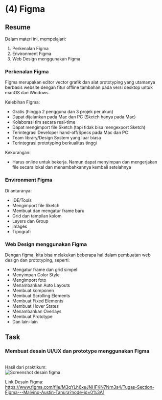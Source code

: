 # **(4) Figma**

## **Resume**

Dalam materi ini, mempelajari:
1. Perkenalan Figma
2. Environment Figma
3. Web Design menggunakan Figma

### **Perkenalan Figma**
Figma merupakan editor vector grafik dan alat prototyping yang utamanya berbasis website dengan fitur offline tambahan pada versi desktop untuk macOS dan Windows

Kelebihan Figma:
- Gratis (hingga 2 pengguna dan 3 projek per akun)
- Dapat dijalankan pada Mac dan PC (Sketch hanya pada Mac)
- Kolaborasi tim secara real-time
- Dapat mengimport file Sketch (tapi tidak bisa mengexport Sketch)
- Terintegrasi Developer hand-off/Specs pada Mac dan PC
- Team library/Design System yang luar biasa
- Terintegrasi prototyping berkualitas tinggi

Kekurangan:
- Harus online untuk bekerja. Namun dapat menyimpan dan mengerjakan file secara lokal dan menambahkannya kembali setelahnya

### **Environment Figma**
Di antaranya:
- IDE/Tools
- Mengimport file Sketch
- Membuat dan mengatur frame baru
- Grid dan tampilan kolom
- Layers dan Group
- Images
- Tipografi

### **Web Design menggunakan Figma**
Dengan figma, kita bisa melakukan beberapa hal dalam pembuatan web design dan prototyping, seperti:
- Mengatur frame dan grid simpel
- Menyimpan Color Style
- Mengimport foto
- Menambahkan Auto Layouts
- Membuat komponen
- Membuat Scrolling Elements
- Membuat Fixed Elements
- Membuat Hover States
- Menambahkan Overlays
- Membuat Prototype
- Dan lain-lain


## **Task**

### Membuat desain UI/UX dan prototype menggunakan Figma
\
Hasil dari praktikum:\
![Screenshot desain figma](./screenshots/screenshot-tugas-figma.jpg)

Link Desain Figma:\
https://www.figma.com/file/M3qYLh6xeJNHFKN7Nrn3s4/Tugas-Section-Figma---Malvino-Austin-Tanura?node-id=0%3A1